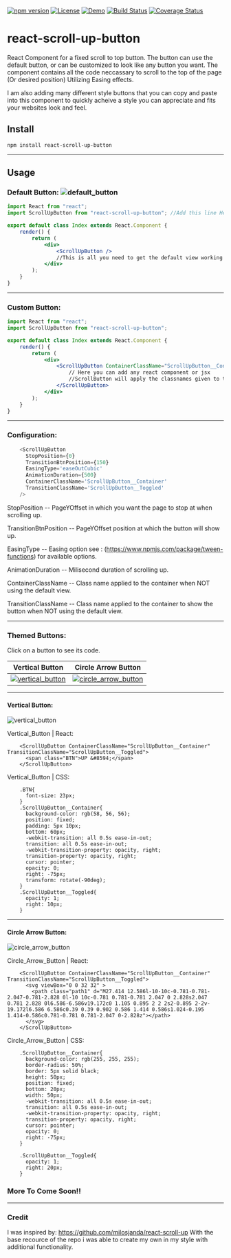 [![npm version](https://badge.fury.io/js/react-scroll-up-button.svg)](https://badge.fury.io/js/react-scroll-up-button)
[![License](https://img.shields.io/npm/l/express.svg)]()
[![Demo](https://img.shields.io/badge/Demo-Live-green.svg)](http://dirtyredz.com/Projects/ReactScrollUpButton)
[![Build Status](https://travis-ci.org/dirtyredz/react-scroll-up-button.svg?branch=master)](https://travis-ci.org/dirtyredz/react-scroll-up-button)
[![Coverage Status](https://coveralls.io/repos/github/dirtyredz/react-scroll-up-button/badge.svg?branch=master)](https://coveralls.io/github/dirtyredz/react-scroll-up-button?branch=master)

# react-scroll-up-button
React Component for a fixed scroll to top button.
The button can use the default button, or can be customized to look like any button you want.
The component contains all the code neccassary to scroll to the top of the page (Or desired position) Utilizing Easing effects.



I am also adding many different style buttons that you can copy and paste into this component to quickly acheive a style you can appreciate and fits your websites look and feel.


## Install

```npm
npm install react-scroll-up-button
```

----

## Usage

### Default Button:   ![default_button](https://cloud.githubusercontent.com/assets/7119499/21240547/5c47751a-c2d1-11e6-9df8-5be7bbdd53de.png)

```jsx
import React from "react";
import ScrollUpButton from "react-scroll-up-button"; //Add this line Here

export default class Index extends React.Component {
    render() {
        return (
            <div>
                <ScrollUpButton />
                //This is all you need to get the default view working
            </div>
        );
    }
}

```

----

### Custom Button:
```jsx
import React from "react";
import ScrollUpButton from "react-scroll-up-button";

export default class Index extends React.Component {
    render() {
        return (
            <div>
                <ScrollUpButton ContainerClassName="ScrollUpButton__Container" TransitionClassName="ScrollUpButton__Toggled">
                    // Here you can add any react component or jsx
                    //ScrollButton will apply the classnames given to the container of whatever you put here.
                </ScrollUpButton>
            </div>
        );
    }
}
```
----

### Configuration:
```javascript
    <ScrollUpButton
      StopPosition={0} 
      TransitionBtnPosition={150} 
      EasingType='easeOutCubic' 
      AnimationDuration={500} 
      ContainerClassName='ScrollUpButton__Container'
      TransitionClassName='ScrollUpButton__Toggled'
    />
```
StopPosition -- PageYOffset in which you want the page to stop at when scrolling up.

TransitionBtnPosition -- PageYOffset position at which the button will show up.

EasingType -- Easing option see : (https://www.npmjs.com/package/tween-functions) for available options.

AnimationDuration -- Milisecond duration of scrolling up.

ContainerClassName -- Class name applied to the container when NOT using the default view.

TransitionClassName -- Class name applied to the container to show the button when NOT using the default view.

----

### Themed Buttons:
Click on a button to see its code.

Vertical Button | Circle Arrow Button
:---: | :---:
[![vertical_button](https://cloud.githubusercontent.com/assets/7119499/21249476/ea4a02ce-c303-11e6-9448-6f2b078bc8d1.png)](#vertical-button)  | [![circle_arrow_button](https://cloud.githubusercontent.com/assets/7119499/21251624/cf86fabc-c314-11e6-8f70-f6ec440ca187.png)](#circle-arrow-button)


----


#### Vertical Button:
![vertical_button](https://cloud.githubusercontent.com/assets/7119499/21249476/ea4a02ce-c303-11e6-9448-6f2b078bc8d1.png)

Vertical_Button | React:
```
    <ScrollUpButton ContainerClassName="ScrollUpButton__Container" TransitionClassName="ScrollUpButton__Toggled">
      <span class="BTN">UP &#8594;</span>
    </ScrollUpButton>
```
Vertical_Button | CSS:
```
    .BTN{
      font-size: 23px;
    }
    .ScrollUpButton__Container{
      background-color: rgb(58, 56, 56);
      position: fixed;
      padding: 5px 10px;
      bottom: 60px;
      -webkit-transition: all 0.5s ease-in-out;
      transition: all 0.5s ease-in-out;
      -webkit-transition-property: opacity, right;
      transition-property: opacity, right;
      cursor: pointer;
      opacity: 0;
      right: -75px;
      transform: rotate(-90deg);
    }
    .ScrollUpButton__Toggled{
      opacity: 1;
      right: 10px;
    }
```

----

#### Circle Arrow Button:
![circle_arrow_button](https://cloud.githubusercontent.com/assets/7119499/21251624/cf86fabc-c314-11e6-8f70-f6ec440ca187.png)

Circle_Arrow_Button | React:
```
    <ScrollUpButton ContainerClassName="ScrollUpButton__Container" TransitionClassName="ScrollUpButton__Toggled">
      <svg viewBox="0 0 32 32" >
        <path class="path1" d="M27.414 12.586l-10-10c-0.781-0.781-2.047-0.781-2.828 0l-10 10c-0.781 0.781-0.781 2.047 0 2.828s2.047 0.781 2.828 0l6.586-6.586v19.172c0 1.105 0.895 2 2 2s2-0.895 2-2v-19.172l6.586 6.586c0.39 0.39 0.902 0.586 1.414 0.586s1.024-0.195 1.414-0.586c0.781-0.781 0.781-2.047 0-2.828z"></path>
      </svg>
    </ScrollUpButton>
```
Circle_Arrow_Button | CSS:
```
    .ScrollUpButton__Container{
      background-color: rgb(255, 255, 255);
      border-radius: 50%;
      border: 5px solid black;
      height: 50px;
      position: fixed;
      bottom: 20px;
      width: 50px;
      -webkit-transition: all 0.5s ease-in-out;
      transition: all 0.5s ease-in-out;
      -webkit-transition-property: opacity, right;
      transition-property: opacity, right;
      cursor: pointer;
      opacity: 0;
      right: -75px;
    }

    .ScrollUpButton__Toggled{
      opacity: 1;
      right: 20px;
    }
```

### More To Come Soon!!

----

### Credit
I was inspired by: https://github.com/milosjanda/react-scroll-up
With the base recource of the repo i was able to create my own in my style with additional functionality.
